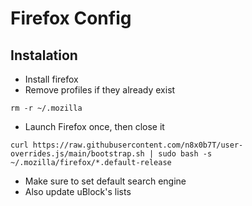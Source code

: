 # Firefox Config

## Instalation
- Install firefox
- Remove profiles if they already exist
```
rm -r ~/.mozilla
```
- Launch Firefox once, then close it
```
curl https://raw.githubusercontent.com/n8x0b7T/user-overrides.js/main/bootstrap.sh | sudo bash -s ~/.mozilla/firefox/*.default-release
```
- Make sure to set default search engine
- Also update uBlock's lists